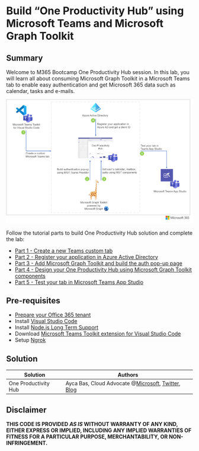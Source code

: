 
# Build “One Productivity Hub” using Microsoft Teams and Microsoft Graph Toolkit

## Summary

Welcome to M365 Bootcamp One Productivity Hub session. In this lab, you will learn all about consuming Microsoft Graph Toolkit in a Microsoft Teams tab to enable easy authentication and get Microsoft 365 data such as calendar, tasks and e-mails.

![One Productivity Hub](/OneProductivityHub/Images/OneProductivityHub.png)

Follow the tutorial parts to build One Productivity Hub solution and complete the lab:

- [Part 1 - Create a new Teams custom tab](/Tutorials/01-Create_Teams_tab.md)
- [Part 2 - Register your application in Azure Active Directory](/Tutorials/02-Register_your_app_in_Azure_AD.md)
- [Part 3 - Add Microsoft Graph Toolkit and build the auth pop-up page](/Tutorials/03-Initialize_MGT_and_auth_page.md)
- [Part 4 - Design your One Productivity Hub using Microsoft Graph Toolkit components](/Tutorials/04-Design_your_tab_using_MGT_components.md)
- [Part 5 - Test your tab in Microsoft Teams App Studio](/Tutorials/05-Test_your_tab.md)


## Pre-requisites

- [Prepare your Office 365 tenant](https://cda.ms/1J5) 
- Install [Visual Studio Code](https://code.visualstudio.com/)
- Install [Node.js Long Term Support](https://nodejs.org/)
- Download [Microsoft Teams Toolkit extension for Visual Studio Code](https://marketplace.visualstudio.com/items?itemName=TeamsDevApp.ms-teams-vscode-extension)
- Setup [Ngrok](https://ngrok.com/download)

## Solution

Solution|Authors
--------|-------
One Productivity Hub|Ayca Bas, Cloud Advocate @[Microsoft](https://developer.microsoft.com/en-us/advocates/ayca-bas), [Twitter](https://twitter.com/aycabs), [Blog](https://quickbites.dev/) 

## Disclaimer

**THIS CODE IS PROVIDED *AS IS* WITHOUT WARRANTY OF ANY KIND, EITHER EXPRESS OR IMPLIED, INCLUDING ANY IMPLIED WARRANTIES OF FITNESS FOR A PARTICULAR PURPOSE, MERCHANTABILITY, OR NON-INFRINGEMENT.**


